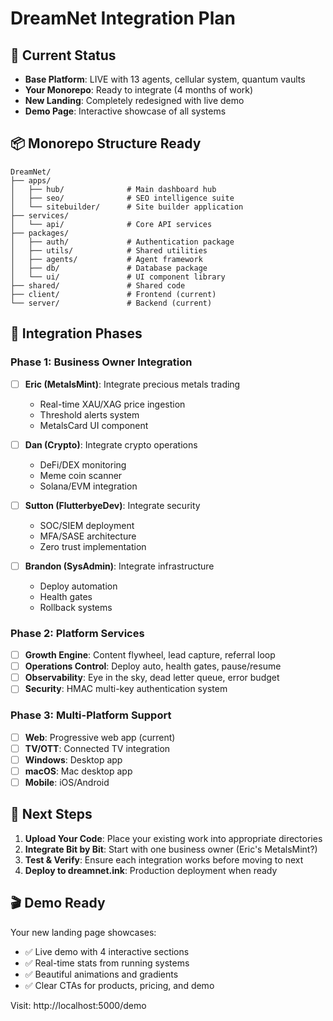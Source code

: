# DreamNet Integration Plan

## 🎯 Current Status
- **Base Platform**: LIVE with 13 agents, cellular system, quantum vaults
- **Your Monorepo**: Ready to integrate (4 months of work)
- **New Landing**: Completely redesigned with live demo
- **Demo Page**: Interactive showcase of all systems

## 📦 Monorepo Structure Ready

```
DreamNet/
├── apps/
│   ├── hub/              # Main dashboard hub
│   ├── seo/              # SEO intelligence suite
│   └── sitebuilder/      # Site builder application
├── services/
│   └── api/              # Core API services
├── packages/
│   ├── auth/             # Authentication package
│   ├── utils/            # Shared utilities
│   ├── agents/           # Agent framework
│   ├── db/               # Database package
│   └── ui/               # UI component library
├── shared/               # Shared code
├── client/               # Frontend (current)
└── server/               # Backend (current)
```

## 🚀 Integration Phases

### Phase 1: Business Owner Integration
- [ ] **Eric (MetalsMint)**: Integrate precious metals trading
  - Real-time XAU/XAG price ingestion
  - Threshold alerts system
  - MetalsCard UI component
  
- [ ] **Dan (Crypto)**: Integrate crypto operations
  - DeFi/DEX monitoring
  - Meme coin scanner
  - Solana/EVM integration

- [ ] **Sutton (FlutterbyeDev)**: Integrate security
  - SOC/SIEM deployment
  - MFA/SASE architecture
  - Zero trust implementation

- [ ] **Brandon (SysAdmin)**: Integrate infrastructure
  - Deploy automation
  - Health gates
  - Rollback systems

### Phase 2: Platform Services
- [ ] **Growth Engine**: Content flywheel, lead capture, referral loop
- [ ] **Operations Control**: Deploy auto, health gates, pause/resume
- [ ] **Observability**: Eye in the sky, dead letter queue, error budget
- [ ] **Security**: HMAC multi-key authentication system

### Phase 3: Multi-Platform Support
- [ ] **Web**: Progressive web app (current)
- [ ] **TV/OTT**: Connected TV integration
- [ ] **Windows**: Desktop app
- [ ] **macOS**: Mac desktop app
- [ ] **Mobile**: iOS/Android

## 📁 Next Steps

1. **Upload Your Code**: Place your existing work into appropriate directories
2. **Integrate Bit by Bit**: Start with one business owner (Eric's MetalsMint?)
3. **Test & Verify**: Ensure each integration works before moving to next
4. **Deploy to dreamnet.ink**: Production deployment when ready

## 🎬 Demo Ready

Your new landing page showcases:
- ✅ Live demo with 4 interactive sections
- ✅ Real-time stats from running systems
- ✅ Beautiful animations and gradients
- ✅ Clear CTAs for products, pricing, and demo

Visit: http://localhost:5000/demo
